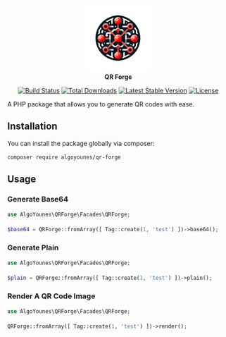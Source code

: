 <p align="center">
<img width="150" height="150" src="assets/logo.png" alt="QR Forge"/>
<br><b>QR Forge</b>
</p>
<p align="center">
<a href="https://github.com/algoyounes/qr-forge/actions"><img src="https://github.com/algoyounes/qr-forge/actions/workflows/unit-tests.yml/badge.svg" alt="Build Status"></a>
<a href="https://packagist.org/packages/algoyounes/qr-forge"><img src="https://img.shields.io/packagist/dt/algoyounes/qr-forge" alt="Total Downloads"></a>
<a href="https://packagist.org/packages/algoyounes/qr-forge"><img src="https://img.shields.io/packagist/v/algoyounes/qr-forge" alt="Latest Stable Version"></a>
<a href="https://packagist.org/packages/algoyounes/qr-forge"><img src="https://img.shields.io/packagist/l/algoyounes/qr-forge" alt="License"></a>
</p>

A PHP package that allows you to generate QR codes with ease.

## Installation

You can install the package globally via composer:

```bash
composer require algoyounes/qr-forge
```

## Usage

### Generate Base64

```php
use AlgoYounes\QRForge\Facades\QRForge;

$base64 = QRForge::fromArray([ Tag::create(1, 'test') ])->base64();
```

### Generate Plain

```php
use AlgoYounes\QRForge\Facades\QRForge;

$plain = QRForge::fromArray([ Tag::create(1, 'test') ])->plain();
```

### Render A QR Code Image

```php
use AlgoYounes\QRForge\Facades\QRForge;

QRForge::fromArray([ Tag::create(1, 'test') ])->render();
```
